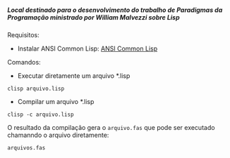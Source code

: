 ##### Local destinado para o desenvolvimento do trabalho de Paradigmas da Programação ministrado por William Malvezzi sobre Lisp

Requisitos:
* Instalar ANSI Common Lisp: [ANSI Common Lisp](https://sourceforge.net/projects/clisp)

Comandos:
* Executar diretamente um arquivo *.lisp
```
clisp arquivo.lisp
```

* Compilar um arquivo *.lisp
```
clisp -c arquivo.lisp
```
O resultado da compilação gera o ```arquivo.fas``` que pode ser executado chamanndo o arquivo diretamente:
```
arquivos.fas
```
